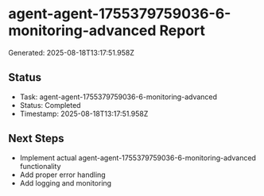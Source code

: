 # agent-agent-1755379759036-6-monitoring-advanced Report

Generated: 2025-08-18T13:17:51.958Z

## Status
- Task: agent-agent-1755379759036-6-monitoring-advanced
- Status: Completed
- Timestamp: 2025-08-18T13:17:51.958Z

## Next Steps
- Implement actual agent-agent-1755379759036-6-monitoring-advanced functionality
- Add proper error handling
- Add logging and monitoring
